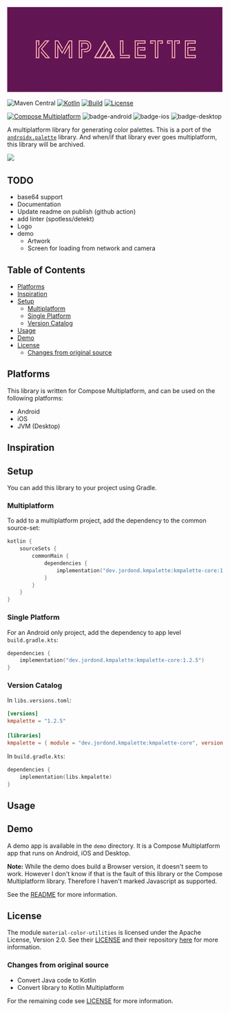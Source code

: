 <img width="500px" src="art/logo.png" alt="logo"/>
<br />

![Maven Central](https://img.shields.io/maven-central/v/dev.jordond.kmpalette/kmpalette)
[![Kotlin](https://img.shields.io/badge/kotlin-v1.9.10-blue.svg?logo=kotlin)](http://kotlinlang.org)
[![Build](https://github.com/jordond/kmpalette/actions/workflows/ci.yml/badge.svg)](https://github.com/jordond/kmpalette/actions/workflows/ci.yml)
[![License](https://img.shields.io/github/license/jordond/kmPalette)](https://opensource.org/license/mit/)

[![Compose Multiplatform](https://img.shields.io/badge/Compose%20Multiplatform-v1.5.1-blue)](https://github.com/JetBrains/compose-multiplatform)
![badge-android](http://img.shields.io/badge/platform-android-6EDB8D.svg?style=flat)
![badge-ios](http://img.shields.io/badge/platform-ios-CDCDCD.svg?style=flat)
![badge-desktop](http://img.shields.io/badge/platform-desktop-DB413D.svg?style=flat)

A multiplatform library for generating color palettes. This is a port of
the [`androidx.palette`](https://developer.android.com/jetpack/androidx/releases/palette)
library. And when/if that library ever goes multiplatform, this library will be archived.

<img width="300px" src="art/demo.gif" />

## TODO

- base64 support
- Documentation
- Update readme on publish (github action)
- add linter (spotless/detekt)
- Logo
- demo
  - Artwork
  - Screen for loading from network and camera

## Table of Contents

- [Platforms](#platforms)
- [Inspiration](#inspiration)
- [Setup](#setup)
    - [Multiplatform](#multiplatform)
    - [Single Platform](#single-platform)
    - [Version Catalog](#version-catalog)
- [Usage](#usage)
- [Demo](#demo)
- [License](#license)
    - [Changes from original source](#changes-from-original-source)

## Platforms

This library is written for Compose Multiplatform, and can be used on the following platforms:

- Android
- iOS
- JVM (Desktop)

## Inspiration

## Setup

You can add this library to your project using Gradle.

### Multiplatform

To add to a multiplatform project, add the dependency to the common source-set:

```kotlin
kotlin {
    sourceSets {
        commonMain {
            dependencies {
                implementation("dev.jordond.kmpalette:kmpalette-core:1.2.5")
            }
        }
    }
}
```

### Single Platform

For an Android only project, add the dependency to app level `build.gradle.kts`:

```kotlin
dependencies {
    implementation("dev.jordond.kmpalette:kmpalette-core:1.2.5")
}
```

### Version Catalog

In `libs.versions.toml`:

```toml
[versions]
kmpalette = "1.2.5"

[libraries]
kmpalette = { module = "dev.jordond.kmpalette:kmpalette-core", version.ref = "kmpalette" }
```

In `build.gradle.kts`:

```kotlin
dependencies {
    implementation(libs.kmpalette)
}
```

## Usage

## Demo

A demo app is available in the `demo` directory. It is a Compose Multiplatform app that runs on
Android, iOS and Desktop.

**Note:** While the demo does build a Browser version, it doesn't seem to work. However I don't know
if that is the fault of this library or the Compose Multiplatform library. Therefore I haven't
marked Javascript as supported.

See the [README](demo/README.md) for more information.

## License

The module `material-color-utilities` is licensed under the Apache License, Version 2.0. See
their [LICENSE](material-color-utilities/src/commonMain/kotlin/com/kmpalette/LICENSE) and their
repository [here](https://github.com/material-foundation/material-color-utilities) for more
information.

### Changes from original source

- Convert Java code to Kotlin
- Convert library to Kotlin Multiplatform

For the remaining code see [LICENSE](LICENSE) for more information.
